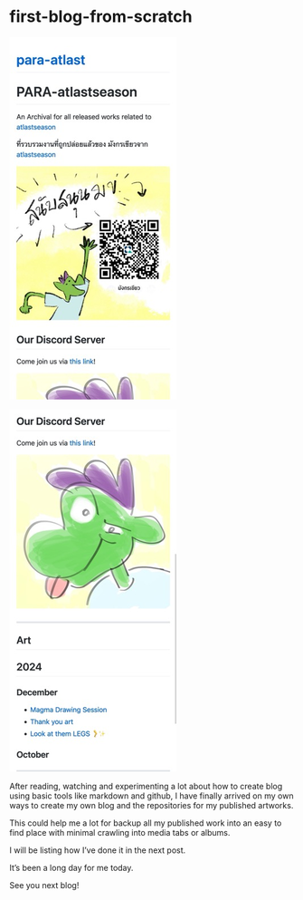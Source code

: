 # first-blog-from-scratch

![Screenshot 1 of my blog](ss1.jpeg)

![Screenshot 2 of my blog](ss2.jpeg)

After reading, watching and experimenting a lot about how to create blog using basic tools like markdown and github, I have finally arrived on my own ways to create my own blog and the repositories for my published artworks.

This could help me a lot for backup all my published work into an easy to find place with minimal crawling into media tabs or albums.

I will be listing how I’ve done it in the next post.

It’s been a long day for me today.

See you next blog!